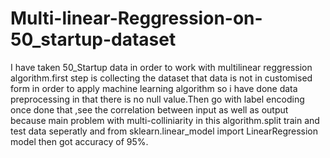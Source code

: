 # Multi-linear-Reggression-on-50_startup-dataset
I have taken 50_Startup data  in order to work with multilinear reggression algorithm.first step is collecting the dataset that data is not in customised form in order to apply machine learning algorithm so i  have done data preprocessing  in that there is no null value.Then go with  label encoding once done that ,see the correlation between input as well as output because main problem with multi-colliniarity in this algorithm.split train and test data seperatly and from sklearn.linear_model import LinearRegression model then got accuracy of 95%.

